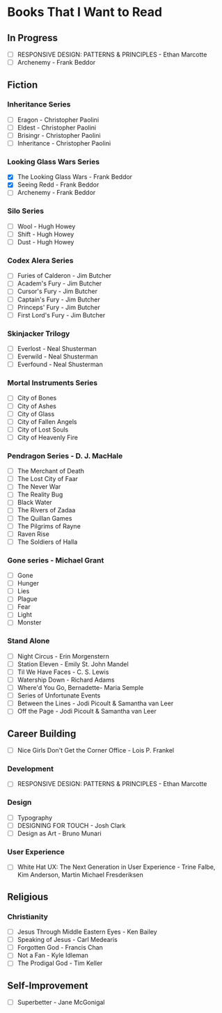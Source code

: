 Books That I Want to Read
==================

## In Progress
- [ ] RESPONSIVE DESIGN: PATTERNS & PRINCIPLES - Ethan Marcotte
- [ ] Archenemy - Frank Beddor

## Fiction

### Inheritance Series
- [ ] Eragon - Christopher Paolini
- [ ] Eldest - Christopher Paolini
- [ ] Brisingr - Christopher Paolini
- [ ] Inheritance - Christopher Paolini

### Looking Glass Wars Series
- [x] The Looking Glass Wars - Frank Beddor
- [x] Seeing Redd - Frank Beddor
- [ ] Archenemy - Frank Beddor

### Silo Series
- [ ] Wool - Hugh Howey
- [ ] Shift - Hugh Howey
- [ ] Dust - Hugh Howey

### Codex Alera Series
- [ ] Furies of Calderon - Jim Butcher
- [ ] Academ's Fury - Jim Butcher
- [ ] Cursor's Fury	 - Jim Butcher
- [ ] Captain's Fury - Jim Butcher
- [ ] Princeps' Fury - Jim Butcher
- [ ] First Lord's Fury - Jim Butcher

### Skinjacker Trilogy
- [ ] Everlost - Neal Shusterman
- [ ] Everwild - Neal Shusterman
- [ ] Everfound - Neal Shusterman

### Mortal Instruments Series
- [ ] City of Bones
- [ ] City of Ashes
- [ ] City of Glass
- [ ] City of Fallen Angels
- [ ] City of Lost Souls
- [ ] City of Heavenly Fire

### Pendragon Series - D. J. MacHale
- [ ] The Merchant of Death
- [ ] The Lost City of Faar
- [ ] The Never War
- [ ] The Reality Bug
- [ ] Black Water
- [ ] The Rivers of Zadaa
- [ ] The Quillan Games
- [ ] The Pilgrims of Rayne
- [ ] Raven Rise
- [ ] The Soldiers of Halla

### Gone series - Michael Grant
- [ ] Gone
- [ ] Hunger
- [ ] Lies
- [ ] Plague
- [ ] Fear
- [ ] Light
- [ ] Monster

### Stand Alone
- [ ] Night Circus -  Erin Morgenstern
- [ ] Station Eleven - Emily St. John Mandel
- [ ] Til We Have Faces -  C. S. Lewis
- [ ] Watership Down - Richard Adams
- [ ] Where'd You Go, Bernadette-  Maria Semple
- [ ] Series of Unfortunate Events
- [ ] Between the Lines - Jodi Picoult & Samantha van Leer
- [ ] Off the Page - Jodi Picoult & Samantha van Leer

## Career Building
- [ ] Nice Girls Don't Get the Corner Office - Lois P. Frankel

### Development
- [ ] RESPONSIVE DESIGN: PATTERNS & PRINCIPLES - Ethan Marcotte

### Design
- [ ] Typography
- [ ] DESIGNING FOR TOUCH - Josh Clark
- [ ] Design as Art - Bruno Munari

### User Experience
- [ ] White Hat UX: The Next Generation in User Experience - Trine Falbe, Kim Anderson, Martin Michael Fresderiksen

## Religious

### Christianity
- [ ] Jesus Through Middle Eastern Eyes - Ken Bailey
- [ ] Speaking of Jesus - Carl Medearis
- [ ] Forgotten God - Francis Chan
- [ ] Not a Fan - Kyle Idleman
- [ ] The Prodigal God - Tim Keller

## Self-Improvement
- [ ] Superbetter - Jane McGonigal
